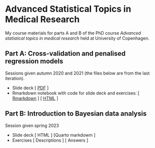 # Advanced Statistical Topics in Medical Research

My course materials for parts A and B of the PhD course *Advanced statistical topics in medical research* held at University of Copenhagen. 

## Part A: Cross-validation and penalised regression models
Sessions given autumn 2020 and 2021 (the files below are from the last iteration).

- Slide deck [ [PDF](cv_regureg/E21_adv_stats_topics_ptA_slide_deck_day4.pdf) ]
- Rmarkdown notebook with code for slide deck and exercises: [ [Rmarkdown](cv_regureg/Code-for-slide-deck-on-penalised-and-cross-validation.Rmd) ] [ [HTML](https://htmlpreview.github.io/?https://github.com/epiben/course_adv_stats_ucph/blob/main/cv_regureg/Code-for-slide-deck-on-penalised-and-cross-validation.html) ]

## Part B: Introduction to Bayesian data analysis
Session given spring 2023

- Slide deck [ HTML ] [Quarto markdowm ]
- Exercises [ Descriptions ] [ Answers ]
